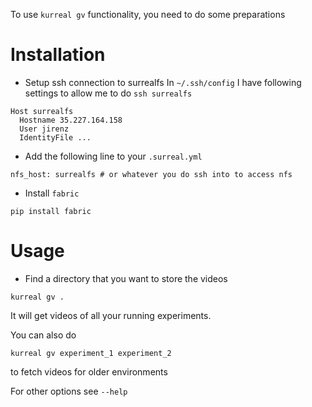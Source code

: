To use `kurreal gv` functionality, you need to do some preparations

# Installation
* Setup ssh connection to surrealfs
In `~/.ssh/config` I have following settings to allow me to do `ssh surrealfs`
```
Host surrealfs
  Hostname 35.227.164.158
  User jirenz
  IdentityFile ...
```
* Add the following line to your `.surreal.yml`
```
nfs_host: surrealfs # or whatever you do ssh into to access nfs
```
* Install `fabric`
```
pip install fabric
```

# Usage
* Find a directory that you want to store the videos
```
kurreal gv .
```
It will get videos of all your running experiments.

You can also do 
```
kurreal gv experiment_1 experiment_2
```
to fetch videos for older environments

For other options see `--help`